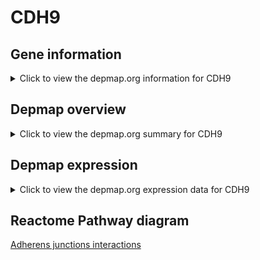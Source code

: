 <h1>CDH9</h1>

<h2>Gene information</h2>
<details>
  <summary>Click to view the depmap.org information for CDH9</summary>
  <iframe src="https://depmap.org/portal/gene/CDH9?tab=about" style="border:none;width:100%;height:800px"></iframe>
</details>

<h2>Depmap overview</h2>
<details>
  <summary>Click to view the depmap.org summary for CDH9</summary>
  <iframe src="https://depmap.org/portal/gene/CDH9?tab=overview" style="border:none;width:100%;height:800px"></iframe>
</details>

<h2>Depmap expression</h2>
<details>
  <summary>Click to view the depmap.org expression data for CDH9</summary>
  <iframe src="https://depmap.org/portal/gene/CDH9?tab=characterization" style="border:none;width:100%;height:800px"></iframe>
</details>



<h2>Reactome Pathway diagram</h2>
<a href="https://reactome.org/PathwayBrowser/#/R-HSA-418990" target="_BLANK">Adherens junctions interactions</a>



